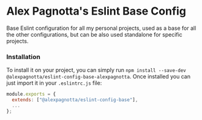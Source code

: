 # Alex Pagnotta's Eslint Base Config

Base Eslint configuration for all my personal projects, used as a base for all the other configurations, but can be also used standalone for specific projects.

### Installation

To install it on your project, you can simply run `npm install --save-dev @alexpagnotta/eslint-config-base-alexpagnotta`.
Once installed you can just import it in your `.eslintrc.js` file:

```js
module.exports = {
  extends: ["@alexpagnotta/eslint-config-base"],
  ...
};
```
